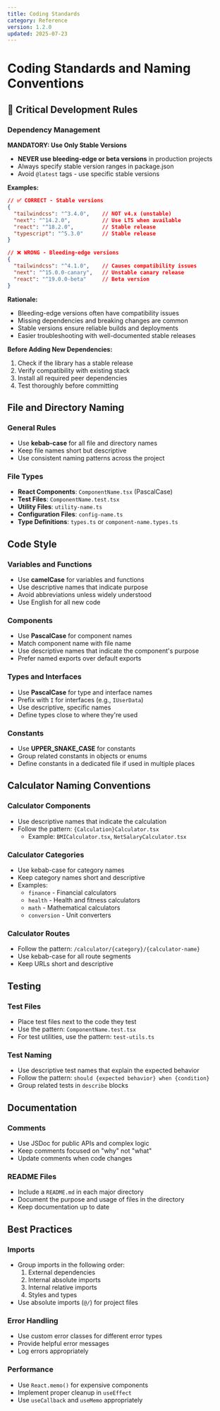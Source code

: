 ```yaml
---
title: Coding Standards
category: Reference
version: 1.2.0
updated: 2025-07-23
---
```


# Coding Standards and Naming Conventions

## 🚨 Critical Development Rules

### Dependency Management

**MANDATORY: Use Only Stable Versions**

- **NEVER use bleeding-edge or beta versions** in production projects
- Always specify stable version ranges in package.json
- Avoid `@latest` tags - use specific stable versions

**Examples:**
```json
// ✅ CORRECT - Stable versions
{
  "tailwindcss": "^3.4.0",    // NOT v4.x (unstable)
  "next": "^14.2.0",          // Use LTS when available
  "react": "^18.2.0",         // Stable release
  "typescript": "^5.3.0"      // Stable release
}

// ❌ WRONG - Bleeding-edge versions
{
  "tailwindcss": "^4.1.0",    // Causes compatibility issues
  "next": "^15.0.0-canary",   // Unstable canary release
  "react": "^19.0.0-beta"     // Beta version
}
```

**Rationale:**
- Bleeding-edge versions often have compatibility issues
- Missing dependencies and breaking changes are common
- Stable versions ensure reliable builds and deployments
- Easier troubleshooting with well-documented stable releases

**Before Adding New Dependencies:**
1. Check if the library has a stable release
2. Verify compatibility with existing stack
3. Install all required peer dependencies
4. Test thoroughly before committing

## File and Directory Naming

### General Rules
- Use **kebab-case** for all file and directory names
- Keep file names short but descriptive
- Use consistent naming patterns across the project

### File Types
- **React Components**: `ComponentName.tsx` (PascalCase)
- **Test Files**: `ComponentName.test.tsx`
- **Utility Files**: `utility-name.ts`
- **Configuration Files**: `config-name.ts`
- **Type Definitions**: `types.ts` or `component-name.types.ts`

## Code Style

### Variables and Functions
- Use **camelCase** for variables and functions
- Use descriptive names that indicate purpose
- Avoid abbreviations unless widely understood
- Use English for all new code

### Components
- Use **PascalCase** for component names
- Match component name with file name
- Use descriptive names that indicate the component's purpose
- Prefer named exports over default exports

### Types and Interfaces
- Use **PascalCase** for type and interface names
- Prefix with `I` for interfaces (e.g., `IUserData`)
- Use descriptive, specific names
- Define types close to where they're used

### Constants
- Use **UPPER_SNAKE_CASE** for constants
- Group related constants in objects or enums
- Define constants in a dedicated file if used in multiple places

## Calculator Naming Conventions

### Calculator Components
- Use descriptive names that indicate the calculation
- Follow the pattern: `{Calculation}Calculator.tsx`
  - Example: `BMICalculator.tsx`, `NetSalaryCalculator.tsx`

### Calculator Categories
- Use kebab-case for category names
- Keep category names short and descriptive
- Examples:
  - `finance` - Financial calculators
  - `health` - Health and fitness calculators
  - `math` - Mathematical calculators
  - `conversion` - Unit converters

### Calculator Routes
- Follow the pattern: `/calculator/{category}/{calculator-name}`
- Use kebab-case for all route segments
- Keep URLs short and descriptive

## Testing

### Test Files
- Place test files next to the code they test
- Use the pattern: `ComponentName.test.tsx`
- For test utilities, use the pattern: `test-utils.ts`

### Test Naming
- Use descriptive test names that explain the expected behavior
- Follow the pattern: `should {expected behavior} when {condition}`
- Group related tests in `describe` blocks

## Documentation

### Comments
- Use JSDoc for public APIs and complex logic
- Keep comments focused on "why" not "what"
- Update comments when code changes

### README Files
- Include a `README.md` in each major directory
- Document the purpose and usage of files in the directory
- Keep documentation up to date

## Best Practices

### Imports
- Group imports in the following order:
  1. External dependencies
  2. Internal absolute imports
  3. Internal relative imports
  4. Styles and types
- Use absolute imports (`@/`) for project files

### Error Handling
- Use custom error classes for different error types
- Provide helpful error messages
- Log errors appropriately

### Performance
- Use `React.memo()` for expensive components
- Implement proper cleanup in `useEffect`
- Use `useCallback` and `useMemo` appropriately
